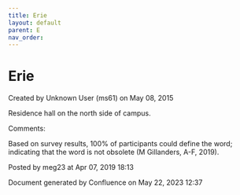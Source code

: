 ```yaml
---
title: Erie
layout: default
parent: E
nav_order:
---
```


# Erie

Created by  Unknown User (ms61) on May 08, 2015

Residence hall on the north side of campus.

Comments:

Based on survey results, 100% of participants could define the word; indicating that the word is not obsolete (M Gillanders, A-F, 2019).

Posted by meg23 at Apr 07, 2019 18:13

Document generated by Confluence on May 22, 2023 12:37



